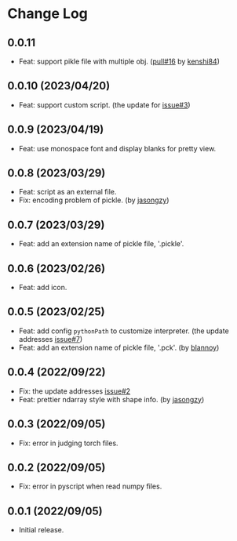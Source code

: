 # Change Log

## 0.0.11

- Feat: support pikle file with multiple obj. ([pull#16](https://github.com/haochengxia/vscode-pydata-viewer/pull/16) by [kenshi84](https://github.com/kenshi84))

## 0.0.10 (2023/04/20)

- Feat: support custom script. (the update for [issue#3](https://github.com/haochengxia/vscode-pydata-viewer/issues/3))

## 0.0.9 (2023/04/19)

- Feat: use monospace font and display blanks for pretty view.

## 0.0.8 (2023/03/29)

- Feat: script as an external file.
- Fix: encoding problem of pickle. (by [jasongzy](https://github.com/jasongzy))

## 0.0.7 (2023/03/29)

- Feat: add an extension name of pickle file, '.pickle'.

## 0.0.6 (2023/02/26)

- Feat: add icon.

## 0.0.5 (2023/02/25)

- Feat: add config `pythonPath` to customize interpreter. (the update addresses [issue#7](https://github.com/haochengxia/vscode-pydata-viewer/issues/7))
- Feat: add an extension name of pickle file, '.pck'. (by [blannoy](https://github.com/blannoy))

## 0.0.4 (2022/09/22)

- Fix: the update addresses [issue#2](https://github.com/haochengxia/vscode-pydata-viewer/issues/2)
- Feat: prettier ndarray style with shape info. (by [jasongzy](https://github.com/jasongzy))

## 0.0.3 (2022/09/05)

- Fix: error in judging torch files.

## 0.0.2 (2022/09/05)

- Fix: error in pyscript when read numpy files.

## 0.0.1 (2022/09/05)

- Initial release.
